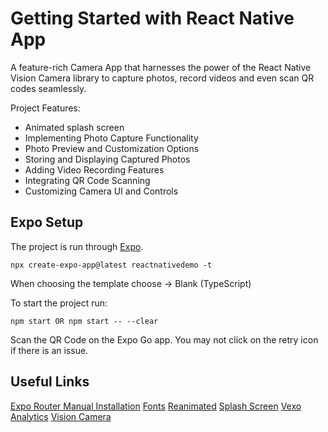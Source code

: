 # Getting Started with React Native App

A feature-rich Camera App that harnesses the power of the React Native Vision Camera library to capture photos, record videos and even scan QR codes seamlessly.

Project Features:
- Animated splash screen
- Implementing Photo Capture Functionality
- Photo Preview and Customization Options
- Storing and Displaying Captured Photos
- Adding Video Recording Features
- Integrating QR Code Scanning
- Customizing Camera UI and Controls

## Expo Setup

The project is run through [Expo](https://github.com/expo/expo).

```
npx create-expo-app@latest reactnativedemo -t
```

When choosing the template choose -> Blank (TypeScript)

To start the project run:

```
npm start OR npm start -- --clear
```

Scan the QR Code on the Expo Go app. You may not click on the retry icon if there is an issue.

## Useful Links

[Expo Router Manual Installation](https://docs.expo.dev/router/installation/#manual-installation)
[Fonts](https://docs.expo.dev/develop/user-interface/fonts/)
[Reanimated](https://docs.expo.dev/versions/latest/sdk/reanimated/)
[Splash Screen](https://docs.expo.dev/versions/latest/sdk/splash-screen/)
[Vexo Analytics](https://docs.vexo.co/)
[Vision Camera](https://react-native-vision-camera.com/docs/guides)
